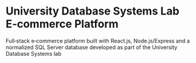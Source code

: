 # University Database Systems Lab E‑commerce Platform
Full‑stack e‑commerce platform built with React.js, Node.js/Express and a normalized SQL Server database developed as part of the University Database Systems lab
